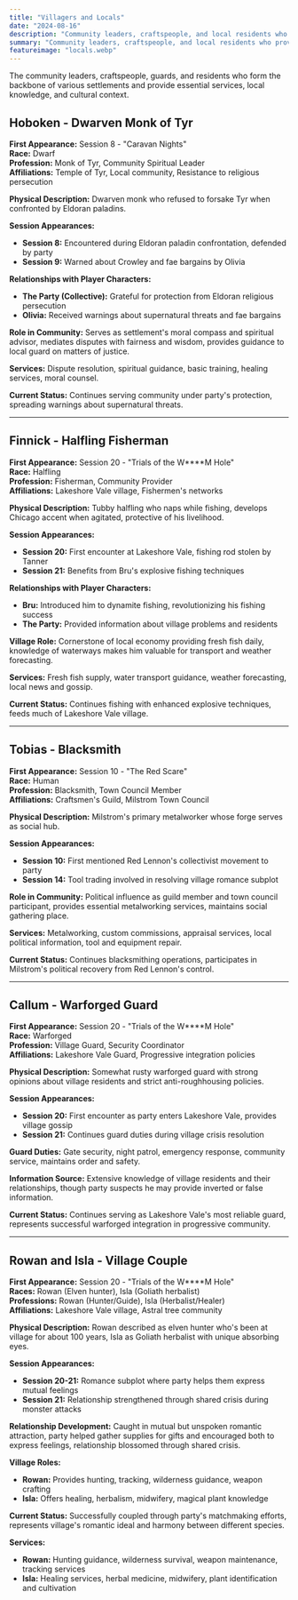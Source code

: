 ```yaml
---
title: "Villagers and Locals"
date: "2024-08-16"
description: "Community leaders, craftspeople, and local residents who provide services and local knowledge"
summary: "Community leaders, craftspeople, and local residents who provide services and local knowledge"
featureimage: "locals.webp"
---
```


The community leaders, craftspeople, guards, and residents who form the backbone of various settlements and provide essential services, local knowledge, and cultural context.

## Hoboken - Dwarven Monk of Tyr

**First Appearance:** Session 8 - "Caravan Nights"  
**Race:** Dwarf  
**Profession:** Monk of Tyr, Community Spiritual Leader  
**Affiliations:** Temple of Tyr, Local community, Resistance to religious persecution

**Physical Description:** Dwarven monk who refused to forsake Tyr when confronted by Eldoran paladins.

**Session Appearances:**
- **Session 8:** Encountered during Eldoran paladin confrontation, defended by party
- **Session 9:** Warned about Crowley and fae bargains by Olivia

**Relationships with Player Characters:**
- **The Party (Collective):** Grateful for protection from Eldoran religious persecution
- **Olivia:** Received warnings about supernatural threats and fae bargains

**Role in Community:** Serves as settlement's moral compass and spiritual advisor, mediates disputes with fairness and wisdom, provides guidance to local guard on matters of justice.

**Services:** Dispute resolution, spiritual guidance, basic training, healing services, moral counsel.

**Current Status:** Continues serving community under party's protection, spreading warnings about supernatural threats.

---

## Finnick - Halfling Fisherman

**First Appearance:** Session 20 - "Trials of the W****M Hole"  
**Race:** Halfling  
**Profession:** Fisherman, Community Provider  
**Affiliations:** Lakeshore Vale village, Fishermen's networks

**Physical Description:** Tubby halfling who naps while fishing, develops Chicago accent when agitated, protective of his livelihood.

**Session Appearances:**
- **Session 20:** First encounter at Lakeshore Vale, fishing rod stolen by Tanner
- **Session 21:** Benefits from Bru's explosive fishing techniques

**Relationships with Player Characters:**
- **Bru:** Introduced him to dynamite fishing, revolutionizing his fishing success
- **The Party:** Provided information about village problems and residents

**Village Role:** Cornerstone of local economy providing fresh fish daily, knowledge of waterways makes him valuable for transport and weather forecasting.

**Services:** Fresh fish supply, water transport guidance, weather forecasting, local news and gossip.

**Current Status:** Continues fishing with enhanced explosive techniques, feeds much of Lakeshore Vale village.

---

## Tobias - Blacksmith

**First Appearance:** Session 10 - "The Red Scare"  
**Race:** Human  
**Profession:** Blacksmith, Town Council Member  
**Affiliations:** Craftsmen's Guild, Milstrom Town Council

**Physical Description:** Milstrom's primary metalworker whose forge serves as social hub.

**Session Appearances:**
- **Session 10:** First mentioned Red Lennon's collectivist movement to party
- **Session 14:** Tool trading involved in resolving village romance subplot

**Role in Community:** Political influence as guild member and town council participant, provides essential metalworking services, maintains social gathering place.

**Services:** Metalworking, custom commissions, appraisal services, local political information, tool and equipment repair.

**Current Status:** Continues blacksmithing operations, participates in Milstrom's political recovery from Red Lennon's control.

---

## Callum - Warforged Guard

**First Appearance:** Session 20 - "Trials of the W****M Hole"  
**Race:** Warforged  
**Profession:** Village Guard, Security Coordinator  
**Affiliations:** Lakeshore Vale Guard, Progressive integration policies

**Physical Description:** Somewhat rusty warforged guard with strong opinions about village residents and strict anti-roughhousing policies.

**Session Appearances:**
- **Session 20:** First encounter as party enters Lakeshore Vale, provides village gossip
- **Session 21:** Continues guard duties during village crisis resolution

**Guard Duties:** Gate security, night patrol, emergency response, community service, maintains order and safety.

**Information Source:** Extensive knowledge of village residents and their relationships, though party suspects he may provide inverted or false information.

**Current Status:** Continues serving as Lakeshore Vale's most reliable guard, represents successful warforged integration in progressive community.

---

## Rowan and Isla - Village Couple

**First Appearance:** Session 20 - "Trials of the W****M Hole"  
**Races:** Rowan (Elven hunter), Isla (Goliath herbalist)  
**Professions:** Rowan (Hunter/Guide), Isla (Herbalist/Healer)  
**Affiliations:** Lakeshore Vale village, Astral tree community

**Physical Description:** Rowan described as elven hunter who's been at village for about 100 years, Isla as Goliath herbalist with unique absorbing eyes.

**Session Appearances:**
- **Session 20-21:** Romance subplot where party helps them express mutual feelings
- **Session 21:** Relationship strengthened through shared crisis during monster attacks

**Relationship Development:** Caught in mutual but unspoken romantic attraction, party helped gather supplies for gifts and encouraged both to express feelings, relationship blossomed through shared crisis.

**Village Roles:**
- **Rowan:** Provides hunting, tracking, wilderness guidance, weapon crafting
- **Isla:** Offers healing, herbalism, midwifery, magical plant knowledge

**Current Status:** Successfully coupled through party's matchmaking efforts, represents village's romantic ideal and harmony between different species.

**Services:** 
- **Rowan:** Hunting guidance, wilderness survival, weapon maintenance, tracking services
- **Isla:** Healing services, herbal medicine, midwifery, plant identification and cultivation